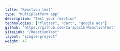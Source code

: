 ```yaml
---
title: "Reaction test"
type: "Multiplatform app"
description: "Test your reaction"
technologies: ["flutter", "dart", "google ads"]
github: "https://github.com/Carapacik/ReactionTest"
siteLink: "/ReactionTest"
layout: "single-project"
weight: 47
---
```

